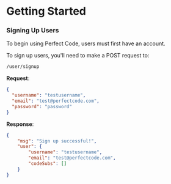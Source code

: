 # Getting Started

### Signing Up Users

To begin using Perfect Code, users must first have an account.

To sign up users, you'll need to make a POST request to:

```zsh
/user/signup
```

**Request**:

```json
{
  "username": "testusername",
  "email": "test@perfectcode.com",
  "password": "password"
}
```

**Response**:

```json
{
    "msg": "Sign up successful!",
    "user": {
        "username": "testusername",
        "email": "test@perfectcode.com",
        "codeSubs": []
    }
}
```
